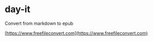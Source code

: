 # day-it

Convert from markdown to epub

[https://www.freefileconvert.com](https://www.freefileconvert.com)